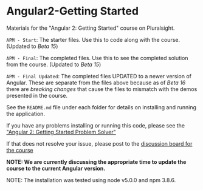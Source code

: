 # Angular2-Getting Started
Materials for the "Angular 2: Getting Started" course on Pluralsight.

`APM - Start`: The starter files. Use this to code along with the course. (Updated to <i>Beta 15</i>)

`APM - Final`: The completed files. Use this to see the completed solution from the course. (Updated to <i>Beta 15</i>)

`APM - Final Updated`: The completed files UPDATED to a newer version of Angular. These are separate from the files above because as of <i>Beta 16</i> there are <i>breaking changes</i> that cause the files to mismatch with the demos presented in the course.

See the `README.md` file under each folder for details on installing and running the application.

If you have any problems installing or running this code, please see the ["Angular 2: Getting Started Problem Solver"](http://blogs.msmvps.com/deborahk/angular-2-getting-started-problem-solver/)

If that does not resolve your issue, please post to the [discussion board for the course](https://app.pluralsight.com/library/courses/angular-2-getting-started/discussion)

<b>NOTE: We are currently discussing the appropriate time to update the course to the current Angular version.</b>

NOTE: The installation was tested using node v5.0.0 and npm 3.8.6.

